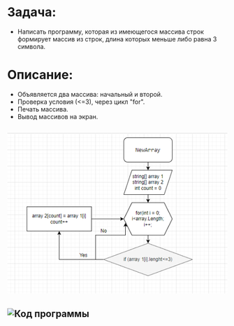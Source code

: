 # **Задача:**
* Написать программу, которая из имеющегося массива строк формирует массив из строк, длина которых меньше либо равна 3 символа. 
# **Описание:**

 * Объявляется два массива: начальный и второй.
* Проверка условия (<=3), через цикл "for".
 * Печать массива.
 * Вывод массивов на экран.

 
## ![Блок-Схема](https://github.com/AleksandrFeklin/Final_work/blob/master/Sxema.png)


## ![Код программы](https://github.com/AleksandrFeklin/Final_work/blob/master/Program/Program.cs)